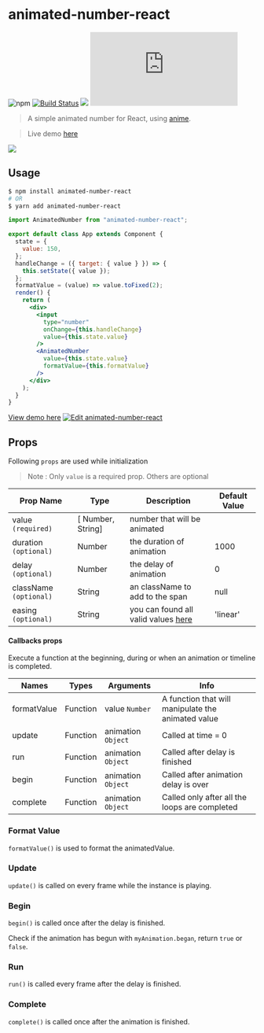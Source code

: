 # animated-number-react

![npm](https://img.shields.io/npm/dt/animated-number-react.svg) [![Build Status](https://travis-ci.org/Leocardoso94/animated-number-react.svg?branch=master)](https://travis-ci.org/Leocardoso94/animated-number-react) [![](https://data.jsdelivr.com/v1/package/npm/animated-number-react/badge)](https://www.jsdelivr.com/package/npm/animated-number-react) ![](https://img.badgesize.io/leocardoso94/animated-number-react/master/dist/AnimatedNumber.umd.min.js)

> A simple animated number for React, using [anime](https://github.com/juliangarnier/anime).

> Live demo [here](https://codesandbox.io/s/1z7nw5rnp3)

![](https://media.giphy.com/media/iMQAMgUSFrh7X2xBCZ/giphy.gif)

## Usage

```bash
$ npm install animated-number-react
# OR
$ yarn add animated-number-react
```

```jsx
import AnimatedNumber from "animated-number-react";

export default class App extends Component {
  state = {
    value: 150,
  };
  handleChange = ({ target: { value } }) => {
    this.setState({ value });
  };
  formatValue = (value) => value.toFixed(2);
  render() {
    return (
      <div>
        <input
          type="number"
          onChange={this.handleChange}
          value={this.state.value}
        />
        <AnimatedNumber
          value={this.state.value}
          formatValue={this.formatValue}
        />
      </div>
    );
  }
}
```

[View demo here](https://codesandbox.io/s/1z7nw5rnp3)
[![Edit animated-number-react](https://codesandbox.io/static/img/play-codesandbox.svg)](https://codesandbox.io/s/1z7nw5rnp3)

## Props

Following `props` are used while initialization

> Note : Only `value` is a required prop. Others are optional

| Prop Name              | Type              | Description                                                                                    | Default Value |
| ---------------------- | ----------------- | ---------------------------------------------------------------------------------------------- | ------------- |
| value `(required)`     | [ Number, String] | number that will be animated                                                                   |               |
| duration `(optional)`  | Number            | the duration of animation                                                                      | 1000          |
| delay `(optional)`     | Number            | the delay of animation                                                                         | 0             |
| className `(optional)` | String            | an className to add to the span                                                                | null          |
| easing `(optional)`    | String            | you can found all valid values [here](https://github.com/juliangarnier/anime#easing-functions) | 'linear'      |

#### Callbacks props

Execute a function at the beginning, during or when an animation or timeline is completed.

| Names       | Types    | Arguments          | Info                                               |
| ----------- | -------- | ------------------ | -------------------------------------------------- |
| formatValue | Function | value `Number`     | A function that will manipulate the animated value |
| update      | Function | animation `Object` | Called at time = 0                                 |
| run         | Function | animation `Object` | Called after delay is finished                     |
| begin       | Function | animation `Object` | Called after animation delay is over               |
| complete    | Function | animation `Object` | Called only after all the loops are completed      |

### Format Value

`formatValue()` is used to format the animatedValue.

### Update

`update()` is called on every frame while the instance is playing.

### Begin

`begin()` is called once after the delay is finished.

Check if the animation has begun with `myAnimation.began`, return `true` or `false`.

### Run

`run()` is called every frame after the delay is finished.

### Complete

`complete()` is called once after the animation is finished.
